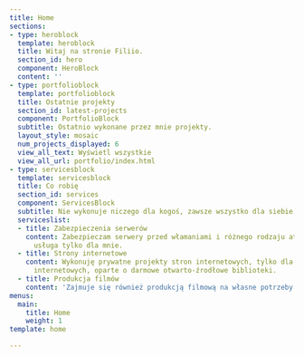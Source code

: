 ```yaml
---
title: Home
sections:
- type: heroblock
  template: heroblock
  title: Witaj na stronie Filiio.
  section_id: hero
  component: HeroBlock
  content: ''
- type: portfolioblock
  template: portfolioblock
  title: Ostatnie projekty
  section_id: latest-projects
  component: PortfolioBlock
  subtitle: Ostatnio wykonane przez mnie projekty.
  layout_style: mosaic
  num_projects_displayed: 6
  view_all_text: Wyświetl wszystkie
  view_all_url: portfolio/index.html
- type: servicesblock
  template: servicesblock
  title: Co robię
  section_id: services
  component: ServicesBlock
  subtitle: Nie wykonuje niczego dla kogoś, zawsze wszystko dla siebie.
  serviceslist:
  - title: Zabezpieczenia serwerów
    content: Zabezpieczam serwery przed włamaniami i różnego rodzaju atakami, również
      usługa tylko dla mnie.
  - title: Strony internetowe
    content: Wykonuję prywatne projekty stron internetowych, tylko dla mnie stron
      internetowych, oparte o darmowe otwarto-źrodłowe biblioteki.
  - title: Produkcja filmów
    content: 'Zajmuje się również produkcją filmową na własne potrzeby. '
menus:
  main:
    title: Home
    weight: 1
template: home

---
```

